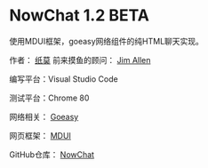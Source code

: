 # NowChat 1.2 BETA
使用MDUI框架，goeasy网络组件的纯HTML聊天实现。

作者：
            [纸莫](https://papernote.cn/)
前来摸鱼的顾问：
            [Jim Allen](https://github.com/jim1756999)


编写平台：Visual Studio Code

测试平台：Chrome 80

网络相关：
            [Goeasy
            ](https://goeasy.io/)

网页框架：
            [MDUI
            ](https://mdui.org/)

GitHub仓库：
            [NowChat
            ](https://github.com/zhimochina/NowChat)